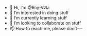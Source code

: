 - 👋 Hi, I’m @Roy-Vzla
- 👀 I’m interested in doing stuff
- 🌱 I’m currently learning stuff
- 💞️ I’m looking to collaborate on stuff
- 📫 How to reach me, please don't---

<!---
Roy-Vzla/Roy-Vzla is a ✨ special ✨ repository because its `README.md` (this file) appears on your GitHub profile.
You can click the Preview link to take a look at your changes.
--->
